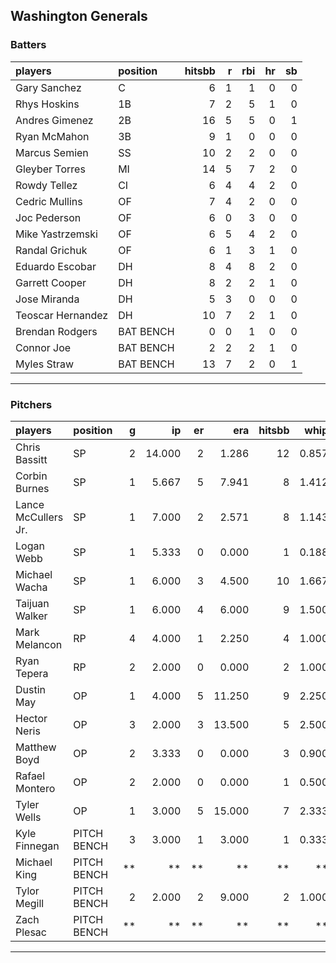 ## Washington Generals

### Batters

 
|players           |position  | hitsbb|  r| rbi| hr| sb| 
|:-----------------|:---------|------:|--:|---:|--:|--:| 
|Gary Sanchez      |C         |      6|  1|   1|  0|  0| 
|Rhys Hoskins      |1B        |      7|  2|   5|  1|  0| 
|Andres Gimenez    |2B        |     16|  5|   5|  0|  1| 
|Ryan McMahon      |3B        |      9|  1|   0|  0|  0| 
|Marcus Semien     |SS        |     10|  2|   2|  0|  0| 
|Gleyber Torres    |MI        |     14|  5|   7|  2|  0| 
|Rowdy Tellez      |CI        |      6|  4|   4|  2|  0| 
|Cedric Mullins    |OF        |      7|  4|   2|  0|  0| 
|Joc Pederson      |OF        |      6|  0|   3|  0|  0| 
|Mike Yastrzemski  |OF        |      6|  5|   4|  2|  0| 
|Randal Grichuk    |OF        |      6|  1|   3|  1|  0| 
|Eduardo Escobar   |DH        |      8|  4|   8|  2|  0| 
|Garrett Cooper    |DH        |      8|  2|   2|  1|  0| 
|Jose Miranda      |DH        |      5|  3|   0|  0|  0| 
|Teoscar Hernandez |DH        |     10|  7|   2|  1|  0| 
|Brendan Rodgers   |BAT BENCH |      0|  0|   1|  0|  0| 
|Connor Joe        |BAT BENCH |      2|  2|   2|  1|  0| 
|Myles Straw       |BAT BENCH |     13|  7|   2|  0|  1| 


* * *

### Pitchers

 
|players             |position    |  g|     ip| er|    era| hitsbb|  whip| so|  w| sv| 
|:-------------------|:-----------|--:|------:|--:|------:|------:|-----:|--:|--:|--:| 
|Chris Bassitt       |SP          |  2| 14.000|  2|  1.286|     12| 0.857| 10|  2|  0| 
|Corbin Burnes       |SP          |  1|  5.667|  5|  7.941|      8| 1.412|  4|  0|  0| 
|Lance McCullers Jr. |SP          |  1|  7.000|  2|  2.571|      8| 1.143|  8|  1|  0| 
|Logan Webb          |SP          |  1|  5.333|  0|  0.000|      1| 0.188|  5|  1|  0| 
|Michael Wacha       |SP          |  1|  6.000|  3|  4.500|     10| 1.667|  5|  0|  0| 
|Taijuan Walker      |SP          |  1|  6.000|  4|  6.000|      9| 1.500|  3|  0|  0| 
|Mark Melancon       |RP          |  4|  4.000|  1|  2.250|      4| 1.000|  0|  0|  0| 
|Ryan Tepera         |RP          |  2|  2.000|  0|  0.000|      2| 1.000|  5|  0|  1| 
|Dustin May          |OP          |  1|  4.000|  5| 11.250|      9| 2.250|  4|  0|  0| 
|Hector Neris        |OP          |  3|  2.000|  3| 13.500|      5| 2.500|  3|  0|  0| 
|Matthew Boyd        |OP          |  2|  3.333|  0|  0.000|      3| 0.900|  3|  1|  0| 
|Rafael Montero      |OP          |  2|  2.000|  0|  0.000|      1| 0.500|  3|  0|  0| 
|Tyler Wells         |OP          |  1|  3.000|  5| 15.000|      7| 2.333|  3|  0|  0| 
|Kyle Finnegan       |PITCH BENCH |  3|  3.000|  1|  3.000|      1| 0.333|  8|  0|  2| 
|Michael King        |PITCH BENCH | **|     **| **|     **|     **|    **| **| **| **| 
|Tylor Megill        |PITCH BENCH |  2|  2.000|  2|  9.000|      2| 1.000|  1|  0|  0| 
|Zach Plesac         |PITCH BENCH | **|     **| **|     **|     **|    **| **| **| **| 


* * *


